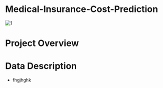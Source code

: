 # Medical-Insurance-Cost-Prediction

![1](https://github.com/risarif/Medical-Insurance-Cost-Prediction/assets/154625806/2ed2210a-634c-4d10-ad2e-60b9c4f9cf17)

# Project Overview

# Data Description
 - fhgjhghk
